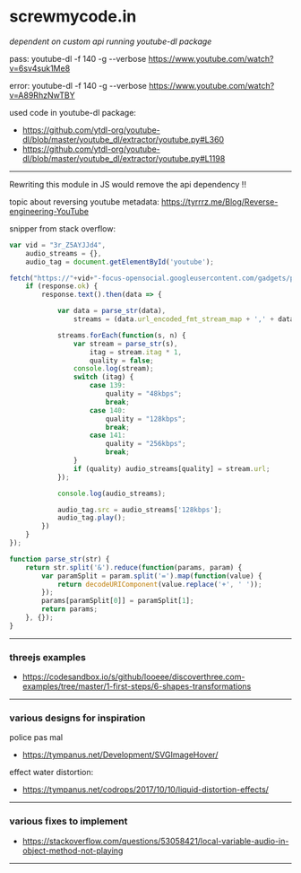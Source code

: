 ﻿# screwmycode.in

_dependent on custom api running youtube-dl package_

pass:
youtube-dl -f 140 -g --verbose https://www.youtube.com/watch?v=6sv4suk1Me8

error:
youtube-dl -f 140 -g --verbose https://www.youtube.com/watch?v=A89RhzNwTBY

used code in youtube-dl package:
* https://github.com/ytdl-org/youtube-dl/blob/master/youtube_dl/extractor/youtube.py#L360
* https://github.com/ytdl-org/youtube-dl/blob/master/youtube_dl/extractor/youtube.py#L1198
---
Rewriting this module in JS would remove the api dependency !!

topic about reversing youtube metadata:
https://tyrrrz.me/Blog/Reverse-engineering-YouTube

snipper from stack overflow:

```javascript
var vid = "3r_Z5AYJJd4",
    audio_streams = {},
    audio_tag = document.getElementById('youtube');

fetch("https://"+vid+"-focus-opensocial.googleusercontent.com/gadgets/proxy?container=none&url=https%3A%2F%2Fwww.youtube.com%2Fget_video_info%3Fvideo_id%3D" + vid).then(response => {
    if (response.ok) {
        response.text().then(data => {

            var data = parse_str(data),
                streams = (data.url_encoded_fmt_stream_map + ',' + data.adaptive_fmts).split(',');

            streams.forEach(function(s, n) {
                var stream = parse_str(s),
                    itag = stream.itag * 1,
                    quality = false;
                console.log(stream);
                switch (itag) {
                    case 139:
                        quality = "48kbps";
                        break;
                    case 140:
                        quality = "128kbps";
                        break;
                    case 141:
                        quality = "256kbps";
                        break;
                }
                if (quality) audio_streams[quality] = stream.url;
            });

            console.log(audio_streams);

            audio_tag.src = audio_streams['128kbps'];
            audio_tag.play();
        })
    }
});

function parse_str(str) {
    return str.split('&').reduce(function(params, param) {
        var paramSplit = param.split('=').map(function(value) {
            return decodeURIComponent(value.replace('+', ' '));
        });
        params[paramSplit[0]] = paramSplit[1];
        return params;
    }, {});
}
```

---

### threejs examples

* https://codesandbox.io/s/github/looeee/discoverthree.com-examples/tree/master/1-first-steps/6-shapes-transformations

---

### various designs for inspiration
police pas mal
* https://tympanus.net/Development/SVGImageHover/

effect water distortion:
* https://tympanus.net/codrops/2017/10/10/liquid-distortion-effects/

---

### various fixes to implement

* https://stackoverflow.com/questions/53058421/local-variable-audio-in-object-method-not-playing

---
